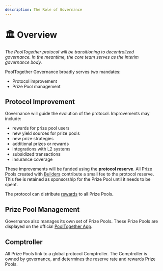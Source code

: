 ```yaml
---
description: The Role of Governance
---
```


# 🏛️ Overview

_The PoolTogether protocol will be transitioning to decentralized governance.  In the meantime, the core team serves as the interim governance body._

PoolTogether Governance broadly serves two mandates:

* Protocol improvement
* Prize Pool management

## Protocol Improvement

Governance will guide the evolution of the protocol.  Improvements may include:

* rewards for prize pool users
* new yield sources for prize pools 
* new prize strategies
* additional prizes or rewards
* integrations with L2 systems
* subsidized transactions
* insurance coverage

These improvements will be funded using the **protocol reserve**.  All Prize Pools created with [Builders](../protocol/builders/) contribute a small fee to the protocol reserve.  This fee is retained as sponsorship for the Prize Pool until it needs to be spent.

The protocol can distribute [rewards](untitled.md) to all Prize Pools.

## Prize Pool Management

Governance also manages its own set of Prize Pools.  These Prize Pools are displayed on the official [PoolTogether App](https://app.pooltogether.com).

## Comptroller

All Prize Pools link to a global protocol Comptroller.  The Comptroller is owned by governance, and determines the reserve rate and rewards Prize Pools.

